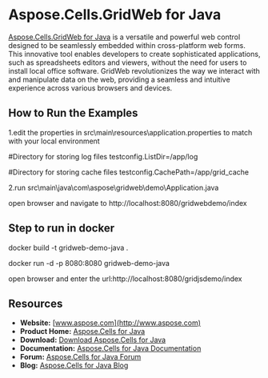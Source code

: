 # Aspose.Cells.GridWeb for Java
[Aspose.Cells.GridWeb for Java](http://www.aspose.com/products/cells/java)   is a versatile and powerful web control designed to be seamlessly embedded within cross-platform web forms. This innovative tool enables developers to create sophisticated applications, such as spreadsheets editors and viewers, without the need for users to install local office software. GridWeb revolutionizes the way we interact with and manipulate data on the web, providing a seamless and intuitive experience across various browsers and devices.

## How to Run the Examples
1.edit the properties in src\main\resources\application.properties to match with your local environment

#Directory for storing log files
testconfig.ListDir=/app/log

#Directory for storing cache files
testconfig.CachePath=/app/grid_cache

2.run src\main\java\com\aspose\gridweb\demo\Application.java

open browser and navigate to http://localhost:8080/gridwebdemo/index

## Step to run in docker 

docker build -t gridweb-demo-java .

docker run -d -p 8080:8080 gridweb-demo-java

open browser and enter the url:http://localhost:8080/gridjsdemo/index

## Resources

+ **Website:** [www.aspose.com](http://www.aspose.com) 
+ **Product Home:** [Aspose.Cells for Java](http://www.aspose.com/products/cells/java)
+ **Download:** [Download Aspose.Cells for Java](https://downloads.aspose.com/cells/java)
+ **Documentation:** [Aspose.Cells for Java Documentation](https://docs.aspose.com/display/cellsjava/Home)
+ **Forum:** [Aspose.Cells for Java Forum](http://www.aspose.com/community/forums/aspose.cells-product-family/19/showforum.aspx)
+ **Blog:** [Aspose.Cells for Java Blog](https://blog.aspose.com/category/aspose-products/aspose-cells-product-family/)
